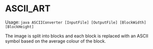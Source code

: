 # ASCII_ART

Usage: `java ASCIIConverter [InputFile] [OutputFile] [BlockWidth] [BlockHeight]`

The image is split into blocks and each block is replaced with an ASCII symbol based on the average colour of the block.
